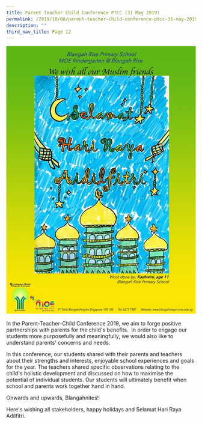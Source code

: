 ```yaml
---
title: Parent Teacher Child Conference PTCC (31 May 2019)
permalink: /2019/10/08/parent-teacher-child-conference-ptcc-31-may-2019/
description: ""
third_nav_title: Page 12
---
```

<img src="/images/61986974_2775457349135318_3998872624275914752_n.jpg">
<p>In the Parent-Teacher-Child Conference 2019, we aim to forge positive partnerships with parents for the child's benefits.&nbsp; In order to engage our students more purposefully and meaningfully, we would also like to understand parents' concerns and needs.</p>
<p>In this conference, our students shared with their parents and teachers about their strengths and interests, enjoyable school experiences and goals for the year. The teachers shared specific observations relating to the child's holistic development and discussed on how to maximise the potential of individual students. Our students will ultimately benefit when school and parents work together hand in hand.</p>
<p>Onwards and upwards, Blangahnites!</p>
<p>Here's wishing all stakeholders, happy holidays and Selamat Hari Raya Adilfitri.</p>